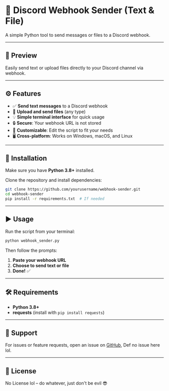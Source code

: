 # 📡 Discord Webhook Sender (Text & File)

A simple Python tool to send messages or files to a Discord webhook.

---

## 📸 Preview

Easily send text or upload files directly to your Discord channel via webhook.

---

## ⚙️ Features

- ✅ **Send text messages** to a Discord webhook
- 📁 **Upload and send files** (any type)
- 💡 **Simple terminal interface** for quick usage
- 🔒 **Secure**: Your webhook URL is not stored
- 📝 **Customizable**: Edit the script to fit your needs
- 🖥️ **Cross-platform**: Works on Windows, macOS, and Linux

---

## 🧪 Installation

Make sure you have **Python 3.8+** installed.

Clone the repository and install dependencies:

```bash
git clone https://github.com/yourusername/webhook-sender.git
cd webhook-sender
pip install -r requirements.txt  # If needed
```

---

## ▶️ Usage

Run the script from your terminal:

```bash
python webhook_sender.py
```

Then follow the prompts:

1. **Paste your webhook URL**
2. **Choose to send text or file**
3. **Done!** ✅

---

## 🛠 Requirements

- **Python 3.8+**
- **requests** (install with `pip install requests`)

---

## 💬 Support

For issues or feature requests, open an issue on [GitHub](https://github.com/yourusername/webhook-sender/issues), Def no issue here lol.

---

## 📄 License

No License lol – do whatever, just don't be evil 😎
